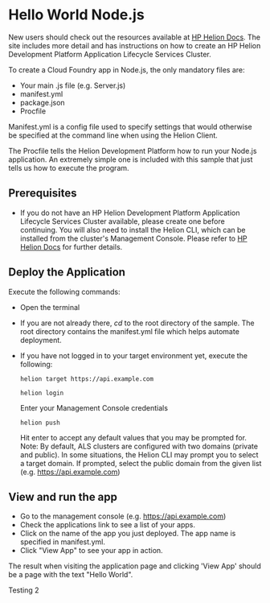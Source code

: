 # Hello World Node.js

New users should check out the resources available at [HP Helion Docs](http://docs.hpcloud.com/helion/devplatform/workbook/helloworld/node/). 
The site includes more detail and has instructions on how to create an HP
Helion Development Platform Application Lifecycle Services Cluster.

To create a Cloud Foundry app in Node.js, the only mandatory files are:
* Your main .js file (e.g. Server.js)
* manifest.yml
* package.json
* Procfile 

Manifest.yml is a config file used to specify settings that would otherwise be
specified at the command line when using the Helion Client.

The Procfile tells the Helion Development Platform how to run your Node.js 
application. An extremely simple one is included with this sample that just 
tells us how to execute the program. 

## Prerequisites
- If you do not have an HP Helion Development Platform Application Lifecycle 
  Services Cluster available, please create one before continuing. You will also
  need to install the Helion CLI, which can be installed from the cluster's
  Management Console. Please refer to [HP Helion Docs](http://docs.hpcloud.com/helion/devplatform/workbook/helloworld/node/)
  for further details.  
    
## Deploy the Application

Execute the following commands:

- Open the terminal
- If you are not already there, *cd* to the root directory of the sample. The 
  root directory contains the manifest.yml file which helps automate deployment. 
- If you have not logged in to your target environment yet, execute the following:

    `helion target https://api.example.com`
    
    `helion login`
    
    Enter your Management Console credentials
    
    `helion push`

    Hit enter to accept any default values that you may be prompted for. 
    Note: By default, ALS clusters are configured with two domains (private and
    public). In some situations, the Helion CLI may prompt you to select a target
    domain. If prompted, select the public domain from the given list (e.g. https://api.example.com)

## View and run the app
- Go to the management console (e.g. https://api.example.com)
- Check the applications link to see a list of your apps.
- Click on the name of the app you just deployed. The app name is specified in 
  manifest.yml.
- Click "View App" to see your app in action.

The result when visiting the application page and clicking 'View App' should be
a page with the text "Hello World".

Testing 2
